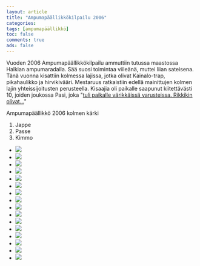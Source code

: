 ```yaml
--- 
layout: article 
title: "Ampumapäällikkökilpailu 2006" 
categories: 
tags: [ampumapäällikkö]
toc: false 
comments: true 
ads: false 
--- 
```


Vuoden 2006 Ampumapäällikkökilpailu ammuttiin tutussa maastossa Halkian
ampumaradalla. Sää suosi toimintaa viileänä, muttei liian sateisena.
Tänä vuonna kisattiin kolmessa lajissa, jotka olivat Kainalo-trap,
pikahaulikko ja hirvikivääri. Mestaruus ratkaistiin edellä mainittujen
kolmen lajin yhteissijoitusten perusteella. Kisaajia oli paikalle
saapunut kiitettävästi 10, joiden joukossa Pasi, joka "[tuli paikalle
värikkäissä varusteissa. Rikkikin
olivat...](uutisia-joita-yha-odotetaan)"

Ampumapäällikkö 2006 kolmen kärki

1.  Jappe
2.  Passe
3.  Kimmo

<div class="image-gallery">

-   [![](/Media/Default/ImageGalleries/ampumapaallikko-2006/Thumbnails/luokittelematonampumapaallikko2006_01b.jpg)](/Media/Default/ImageGalleries/ampumapaallikko-2006/luokittelematonampumapaallikko2006_01b.jpg)
-   [![](/Media/Default/ImageGalleries/ampumapaallikko-2006/Thumbnails/luokittelematonampumapaallikko2006_02b.jpg)](/Media/Default/ImageGalleries/ampumapaallikko-2006/luokittelematonampumapaallikko2006_02b.jpg)
-   [![](/Media/Default/ImageGalleries/ampumapaallikko-2006/Thumbnails/luokittelematonampumapaallikko2006_03b.jpg)](/Media/Default/ImageGalleries/ampumapaallikko-2006/luokittelematonampumapaallikko2006_03b.jpg)
-   [![](/Media/Default/ImageGalleries/ampumapaallikko-2006/Thumbnails/luokittelematonampumapaallikko2006_04b.jpg)](/Media/Default/ImageGalleries/ampumapaallikko-2006/luokittelematonampumapaallikko2006_04b.jpg)
-   [![](/Media/Default/ImageGalleries/ampumapaallikko-2006/Thumbnails/luokittelematonampumapaallikko2006_05b.jpg)](/Media/Default/ImageGalleries/ampumapaallikko-2006/luokittelematonampumapaallikko2006_05b.jpg)
-   [![](/Media/Default/ImageGalleries/ampumapaallikko-2006/Thumbnails/luokittelematonampumapaallikko2006_06b.jpg)](/Media/Default/ImageGalleries/ampumapaallikko-2006/luokittelematonampumapaallikko2006_06b.jpg)
-   [![](/Media/Default/ImageGalleries/ampumapaallikko-2006/Thumbnails/luokittelematonampumapaallikko2006_07b.jpg)](/Media/Default/ImageGalleries/ampumapaallikko-2006/luokittelematonampumapaallikko2006_07b.jpg)
-   [![](/Media/Default/ImageGalleries/ampumapaallikko-2006/Thumbnails/luokittelematonampumapaallikko2006_08b.jpg)](/Media/Default/ImageGalleries/ampumapaallikko-2006/luokittelematonampumapaallikko2006_08b.jpg)
-   [![](/Media/Default/ImageGalleries/ampumapaallikko-2006/Thumbnails/luokittelematonampumapaallikko2006_09b.jpg)](/Media/Default/ImageGalleries/ampumapaallikko-2006/luokittelematonampumapaallikko2006_09b.jpg)
-   [![](/Media/Default/ImageGalleries/ampumapaallikko-2006/Thumbnails/luokittelematonampumapaallikko2006_10b.jpg)](/Media/Default/ImageGalleries/ampumapaallikko-2006/luokittelematonampumapaallikko2006_10b.jpg)
-   [![](/Media/Default/ImageGalleries/ampumapaallikko-2006/Thumbnails/luokittelematonampumapaallikko2006_11b.jpg)](/Media/Default/ImageGalleries/ampumapaallikko-2006/luokittelematonampumapaallikko2006_11b.jpg)
-   [![](/Media/Default/ImageGalleries/ampumapaallikko-2006/Thumbnails/luokittelematonampumapaallikko2006_12b.jpg)](/Media/Default/ImageGalleries/ampumapaallikko-2006/luokittelematonampumapaallikko2006_12b.jpg)
-   [![](/Media/Default/ImageGalleries/ampumapaallikko-2006/Thumbnails/luokittelematonampumapaallikko2006_13b.jpg)](/Media/Default/ImageGalleries/ampumapaallikko-2006/luokittelematonampumapaallikko2006_13b.jpg)
-   [![](/Media/Default/ImageGalleries/ampumapaallikko-2006/Thumbnails/luokittelematonampumapaallikko2006_14b.jpg)](/Media/Default/ImageGalleries/ampumapaallikko-2006/luokittelematonampumapaallikko2006_14b.jpg)
-   [![](/Media/Default/ImageGalleries/ampumapaallikko-2006/Thumbnails/luokittelematonampumapaallikko2006_15b.jpg)](/Media/Default/ImageGalleries/ampumapaallikko-2006/luokittelematonampumapaallikko2006_15b.jpg)
-   [![](/Media/Default/ImageGalleries/ampumapaallikko-2006/Thumbnails/luokittelematonampumapaallikko2006_16b.jpg)](/Media/Default/ImageGalleries/ampumapaallikko-2006/luokittelematonampumapaallikko2006_16b.jpg)

</div>
